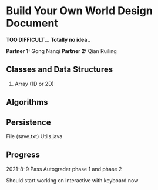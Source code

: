 # Build Your Own World Design Document

**TOO DIFFICULT...  Totally no idea..**

**Partner 1:**
Gong Nanqi
**Partner 2:**
Qian Ruiling
## Classes and Data Structures
1. Array (1D or 2D)
## Algorithms

## Persistence
File (save.txt)
Utils.java

## Progress
2021-8-9    Pass Autograder phase 1 and phase 2

Should start working on interactive with keyboard now
